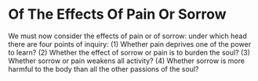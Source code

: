 # Of The Effects Of Pain Or Sorrow

We must now consider the effects of pain or of sorrow: under which head there are four points of inquiry:
(1) Whether pain deprives one of the power to learn?
(2) Whether the effect of sorrow or pain is to burden the soul?
(3) Whether sorrow or pain weakens all activity?
(4) Whether sorrow is more harmful to the body than all the other passions of the soul?